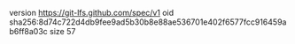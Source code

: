 version https://git-lfs.github.com/spec/v1
oid sha256:8d74c722d4db9fee9ad5b30b8e88ae536701e402f6577fcc916459ab6ff8a03c
size 57
